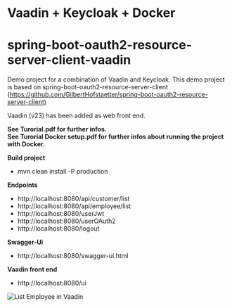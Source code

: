 # Vaadin + Keycloak + Docker
# spring-boot-oauth2-resource-server-client-vaadin
Demo project for a combination of Vaadin and Keycloak.
This demo project is based on spring-boot-oauth2-resource-server-client (https://github.com/GilbertHofstaetter/spring-boot-oauth2-resource-server-client)

Vaadin (v23) has been added as web front end.

**See Turorial.pdf for further infos.** \
**See Turorial Docker setup.pdf for further infos about running the project with Docker.**

**Build project**

* mvn clean install -P production

**Endpoints**

* http://localhost:8080/api/customer/list
* http://localhost:8080/api/employee/list
* http://localhost:8080/userJwt
* http://localhost:8080/userOAuth2
* http://localhost:8080/logout

**Swagger-Ui**

* http://localhost:8080/swagger-ui.html

**Vaadin front end**

* http://localhost:8080/ui

![List Employee in Vaadin](https://github.com/GilbertHofstaetter/spring-boot-oauth2-resource-server-client-vaadin/blob/main/Employee_Vaadin.png)


